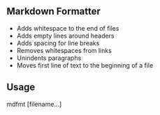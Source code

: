 ## Markdown Formatter

- Adds whitespace to the end of files
- Adds empty lines around headers
- Adds spacing for line breaks
- Removes whitespaces from links
- Unindents paragraphs
- Moves first line of text to the beginning of a file

## Usage

mdfmt [filename...]
